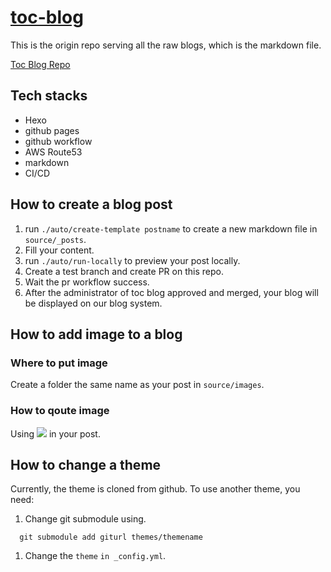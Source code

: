 # [toc-blog](https://blog.toc-platform.com/)

This is the origin repo serving all the raw blogs, which is the markdown file.

[Toc Blog Repo](https://github.com/awesome-devops-hub/awesome-devops-hub.github.io)

## Tech stacks

- Hexo
- github pages
- github workflow
- AWS Route53
- markdown
- CI/CD

## How to create a blog post

1. run `./auto/create-template postname` to create a new markdown file in `source/_posts`.
1. Fill your content.
1. run `./auto/run-locally` to preview your post locally.
1. Create a test branch and create PR on this repo.
1. Wait the pr workflow success.
1. After the administrator of toc blog approved and merged, your blog will be displayed on our blog system.

## How to add image to a blog

### Where to put image

Create a folder the same name as your post in `source/images`.

### How to qoute image

Using ![](/images/${foldername}/${imagename}) in your post.

## How to change a theme

Currently, the theme is cloned from github. To use another theme, you need:


1. Change git submodule using.

```
  git submodule add giturl themes/themename
```

1. Change the `theme` `in _config.yml`.
